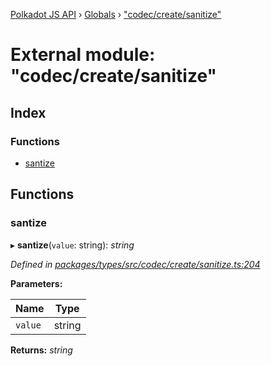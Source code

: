 [Polkadot JS API](../README.md) › [Globals](../globals.md) › ["codec/create/sanitize"](_codec_create_sanitize_.md)

# External module: "codec/create/sanitize"

## Index

### Functions

* [santize](_codec_create_sanitize_.md#santize)

## Functions

###  santize

▸ **santize**(`value`: string): *string*

*Defined in [packages/types/src/codec/create/sanitize.ts:204](https://github.com/polkadot-js/api/blob/c576c689d/packages/types/src/codec/create/sanitize.ts#L204)*

**Parameters:**

Name | Type |
------ | ------ |
`value` | string |

**Returns:** *string*
